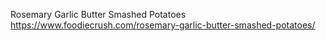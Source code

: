 Rosemary Garlic Butter Smashed Potatoes	https://www.foodiecrush.com/rosemary-garlic-butter-smashed-potatoes/
